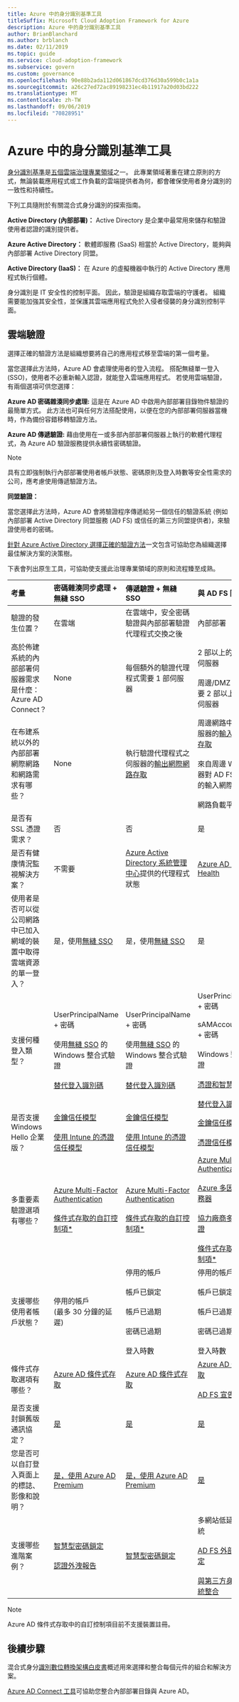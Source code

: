 ```yaml
---
title: Azure 中的身分識別基準工具
titleSuffix: Microsoft Cloud Adoption Framework for Azure
description: Azure 中的身分識別基準工具
author: BrianBlanchard
ms.author: brblanch
ms.date: 02/11/2019
ms.topic: guide
ms.service: cloud-adoption-framework
ms.subservice: govern
ms.custom: governance
ms.openlocfilehash: 90e88b2ada112d061867dcd376d30a599b0c1a1a
ms.sourcegitcommit: a26c27ed72ac89198231ec4b11917a20d03bd222
ms.translationtype: MT
ms.contentlocale: zh-TW
ms.lasthandoff: 09/06/2019
ms.locfileid: "70828951"
---
```

# <a name="identity-baseline-tools-in-azure"></a>Azure 中的身分識別基準工具

[身分識別基準](index.md)是[五個雲端治理專業領域](../governance-disciplines.md)之一。 此專業領域著重在建立原則的方式，無論裝載應用程式或工作負載的雲端提供者為何，都會確保使用者身分識別的一致性和持續性。

下列工具隨附於有關混合式身分識別的探索指南。

**Active Directory (內部部署)：** Active Directory 是企業中最常用來儲存和驗證使用者認證的識別提供者。

**Azure Active Directory：** 軟體即服務 (SaaS) 相當於 Active Directory，能夠與內部部署 Active Directory 同盟。

**Active Directory (IaaS)：** 在 Azure 的虛擬機器中執行的 Active Directory 應用程式執行個體。

身分識別是 IT 安全性的控制平面。 因此，驗證是組織存取雲端的守護者。 組織需要能加強其安全性，並保護其雲端應用程式免於入侵者侵襲的身分識別控制平面。

## <a name="cloud-authentication"></a>雲端驗證

選擇正確的驗證方法是組織想要將自己的應用程式移至雲端的第一個考量。

當您選擇此方法時，Azure AD 會處理使用者的登入流程。 搭配無縫單一登入 (SSO)，使用者不必重新輸入認證，就能登入雲端應用程式。 若使用雲端驗證，有兩個選項可供您選擇：

**Azure AD 密碼雜湊同步處理:** 這是在 Azure AD 中啟用內部部署目錄物件驗證的最簡單方式。 此方法也可與任何方法搭配使用，以便在您的內部部署伺服器當機時，作為備份容錯移轉驗證方法。

**Azure AD 傳遞驗證:** 藉由使用在一或多部內部部署伺服器上執行的軟體代理程式，為 Azure AD 驗證服務提供永續性密碼驗證。

> [!NOTE]
> 具有立即強制執行內部部署使用者帳戶狀態、密碼原則及登入時數等安全性需求的公司，應考慮使用傳遞驗證方法。

**同盟驗證：**

當您選擇此方法時，Azure AD 會將驗證程序傳遞給另一個信任的驗證系統 (例如內部部署 Active Directory 同盟服務 (AD FS) 或信任的第三方同盟提供者)，來驗證使用者的密碼。

[針對 Azure Active Directory 選擇正確的驗證方法](/azure/security/azure-ad-choose-authn)一文包含可協助您為組織選擇最佳解決方案的決策樹。

下表會列出原生工具，可協助使支援此治理專業領域的原則和流程臻至成熟。

<!-- markdownlint-disable MD033 -->

|考量|密碼雜湊同步處理 + 無縫 SSO|傳遞驗證 + 無縫 SSO|與 AD FS 同盟|
|:-----|:-----|:-----|:-----|
|驗證的發生位置？|在雲端|在雲端中，安全密碼驗證與內部部署驗證代理程式交換之後|內部部署|
|高於佈建系統的內部部署伺服器需求是什麼：Azure AD Connect？|None|每個額外的驗證代理程式需要 1 部伺服器|2 部以上的 AD FS 伺服器<br><br>周邊/DMZ 網路中需要 2 部以上的 WAP 伺服器|
|在布建系統以外的內部部署網際網路和網路需求有哪些？|None|執行驗證代理程式之伺服器的[輸出網際網路存取](/azure/active-directory/hybrid/how-to-connect-pta-quick-start)|周邊網路中 WAP 伺服器的[輸入網際網路存取](/windows-server/identity/ad-fs/overview/ad-fs-requirements)<br><br>來自周邊 WAP 伺服器對 AD FS 伺服器的輸入網際網路存取<br><br>網路負載平衡|
|是否有 SSL 憑證需求？|否|否|是|
|是否有健康情況監視解決方案？|不需要|[Azure Active Directory 系統管理中心](/azure/active-directory/hybrid/tshoot-connect-pass-through-authentication)提供的代理程式狀態|[Azure AD Connect Health](/azure/active-directory/hybrid/how-to-connect-health-adfs)|
|使用者是否可以從公司網路中已加入網域的裝置中取得雲端資源的單一登入？|是，使用[無縫 SSO](/azure/active-directory/hybrid/how-to-connect-sso)|是，使用[無縫 SSO](/azure/active-directory/hybrid/how-to-connect-sso)|是|
|支援何種登入類型？|UserPrincipalName + 密碼<br><br>使用[無縫 SSO](/azure/active-directory/hybrid/how-to-connect-sso) 的 Windows 整合式驗證<br><br>[替代登入識別碼](/azure/active-directory/hybrid/how-to-connect-install-custom)|UserPrincipalName + 密碼<br><br>使用[無縫 SSO](/azure/active-directory/hybrid/how-to-connect-sso) 的 Windows 整合式驗證<br><br>[替代登入識別碼](/azure/active-directory/hybrid/how-to-connect-pta-faq)|UserPrincipalName + 密碼<br><br>sAMAccountName + 密碼<br><br>Windows 整合式驗證<br><br>[憑證和智慧卡驗證](/windows-server/identity/ad-fs/operations/configure-user-certificate-authentication)<br><br>[替代登入識別碼](/windows-server/identity/ad-fs/operations/configuring-alternate-login-id)|
|是否支援 Windows Hello 企業版？|[金鑰信任模型](/windows/security/identity-protection/hello-for-business/hello-identity-verification)<br><br>[使用 Intune 的憑證信任模型](https://microscott.azurewebsites.net/2017/12/16/setting-up-windows-hello-for-business-with-intune)|[金鑰信任模型](/windows/security/identity-protection/hello-for-business/hello-identity-verification)<br><br>[使用 Intune 的憑證信任模型](https://microscott.azurewebsites.net/2017/12/16/setting-up-windows-hello-for-business-with-intune)|[金鑰信任模型](/windows/security/identity-protection/hello-for-business/hello-identity-verification)<br><br>[憑證信任模型](/windows/security/identity-protection/hello-for-business/hello-key-trust-adfs)|
|多重要素驗證選項有哪些？|[Azure Multi-Factor Authentication](/azure/multi-factor-authentication)<br><br>[條件式存取的自訂控制項*](/azure/active-directory/conditional-access/controls#custom-controls-preview)|[Azure Multi-Factor Authentication](/azure/multi-factor-authentication)<br><br>[條件式存取的自訂控制項*](/azure/active-directory/conditional-access/controls#custom-controls-preview)|[Azure Multi-Factor Authentication](/azure/multi-factor-authentication)<br><br>[Azure 多因素驗證服務器](/azure/active-directory/authentication/howto-mfaserver-deploy)<br><br>[協力廠商多重要素驗證](/windows-server/identity/ad-fs/operations/configure-additional-authentication-methods-for-ad-fs)<br><br>[條件式存取的自訂控制項*](/azure/active-directory/conditional-access/controls#custom-controls-preview)|
|支援哪些使用者帳戶狀態？|停用的帳戶<br>(最多 30 分鐘的延遲)|停用的帳戶<br><br>帳戶已鎖定<br><br>帳戶已過期<br><br>密碼已過期<br><br>登入時數|停用的帳戶<br><br>帳戶已鎖定<br><br>帳戶已過期<br><br>密碼已過期<br><br>登入時數|
|條件式存取選項有哪些？|[Azure AD 條件式存取](/azure/active-directory/active-directory-conditional-access-azure-portal)|[Azure AD 條件式存取](/azure/active-directory/active-directory-conditional-access-azure-portal)|[Azure AD 條件式存取](/azure/active-directory/active-directory-conditional-access-azure-portal)<br><br>[AD FS 宣告規則](https://adfshelp.microsoft.com/AadTrustClaims/ClaimsGenerator)|
|是否支援封鎖舊版通訊協定？|[是](/azure/active-directory/conditional-access/howto-baseline-protect-legacy-auth)|[是](/azure/active-directory/conditional-access/howto-baseline-protect-legacy-auth)|[是](/windows-server/identity/ad-fs/operations/access-control-policies-w2k12)|
|您是否可以自訂登入頁面上的標誌、影像和說明？|[是，使用 Azure AD Premium](/azure/active-directory/customize-branding)|[是，使用 Azure AD Premium](/azure/active-directory/customize-branding)|[是](/azure/active-directory/connect/active-directory-aadconnect-federation-management#customlogo)|
|支援哪些進階案例？|[智慧型密碼鎖定](/azure/active-directory/active-directory-secure-passwords)<br><br>[認證外洩報告](/azure/active-directory/active-directory-reporting-risk-events)|[智慧型密碼鎖定](/azure/active-directory/connect/active-directory-aadconnect-pass-through-authentication-smart-lockout)|多網站低延遲驗證系統<br><br>[AD FS 外部網路鎖定](/windows-server/identity/ad-fs/operations/configure-ad-fs-extranet-soft-lockout-protection)<br><br>[與第三方身分識別系統整合](/azure/active-directory/connect/active-directory-aadconnect-federation-compatibility)|

<!-- markdownlint-enable MD033 -->

> [!NOTE]
> Azure AD 條件式存取中的自訂控制項目前不支援裝置註冊。

## <a name="next-steps"></a>後續步驟

混合式身分[識別數位轉換架構白皮書](https://resources.office.com/ww-landing-M365E-EMS-IDAM-Hybrid-Identity-WhitePaper.html?LCID=EN-US)概述用來選擇和整合每個元件的組合和解決方案。

[Azure AD Connect 工具](https://aka.ms/aadconnectwiz)可協助您整合內部部署目錄與 Azure AD。
